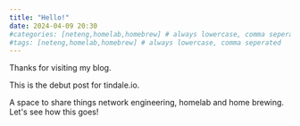 ```yaml
---
title: "Hello!"
date: 2024-04-09 20:30
#categories: [neteng,homelab,homebrew] # always lowercase, comma seperated
#tags: [neteng,homelab,homebrew] # always lowercase, comma seperated
---
```


Thanks for visiting my blog.

This is the debut post for tindale.io. 

A space to share things network engineering, homelab and home brewing. Let's see how this goes!